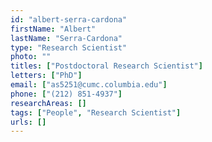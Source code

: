 ```yaml
---
id: "albert-serra-cardona"
firstName: "Albert"
lastName: "Serra-Cardona"
type: "Research Scientist"
photo: ""
titles: ["Postdoctoral Research Scientist"]
letters: ["PhD"]
email: ["as5251@cumc.columbia.edu"]
phone: ["(212) 851-4937"]
researchAreas: []
tags: ["People", "Research Scientist"]
urls: []
---
```

